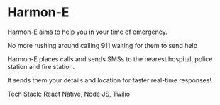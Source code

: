 # Harmon-E

Harmon-E aims to help you in your time of emergency.

No more rushing around calling 911 waiting for them to send help

Harmon-E places calls and sends SMSs to the nearest hospital, police station and fire station.

It sends them your details and location for faster real-time responses!

Tech Stack: React Native, Node JS, Twilio
